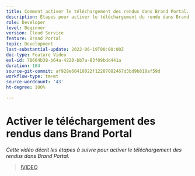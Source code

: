 ```yaml
---
title: Comment activer le téléchargement des rendus dans Brand Portal.
description: Étapes pour activer le téléchargement du rendu dans Brand Portal
role: Developer
level: Beginner
version: Cloud Service
feature: Brand Portal
topic: Development
last-substantial-update: 2022-06-19T00:00:00Z
doc-type: Feature Video
exl-id: 78664b38-b64a-4220-bb7a-83f09bdd441a
duration: 104
source-git-commit: af928e60410022f12207082467d3bd9b818af59d
workflow-type: tm+mt
source-wordcount: '43'
ht-degree: 100%

---
```


# Activer le téléchargement des rendus dans Brand Portal

*Cette vidéo décrit les étapes à suivre pour activer le téléchargement des rendus dans Brand Portal.*

>[!VIDEO](https://video.tv.adobe.com/v/335449?quality=12&learn=on)
